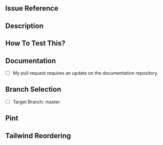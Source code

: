 ## Issue Reference
<!--- Please mention issue #id or use a comma if your pull request solves multiple issues. -->

## Description
<!--- Please describe your changes in detail. -->

## How To Test This?
<!--- Please describe in detail how to test the changes made in this pull request. -->

## Documentation
- [ ] My pull request requires an update on the documentation repository.
<!--- Please describe in detail what needs to be changed. --->

## Branch Selection
<!--- Please specify the target branch for this pull request. -->
- [ ] Target Branch: master 

## Pint
<!---  Please make sure all the pint tests are passed. -->

## Tailwind Reordering
<!--- Please make sure all the Tailwind classes are reordered. -->
